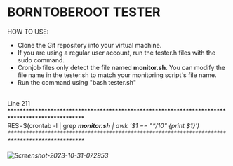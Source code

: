 <h1>BORNTOBEROOT TESTER</h1>
                                                                                     
HOW TO USE:
-  Clone the Git repository into your virtual machine.
-  If you are using a regular user account, run the tester.h files with the sudo command.
-  Cronjob files only detect the file named <b>monitor.sh</b>. You can modify the file name in the tester.sh to match your monitoring script's file name.
-  Run the command using "bash tester.sh"
<br>
Line 211<br>
************************************************************************************************<br>
RES=$(crontab -l | grep <b><i>monitor.sh<i></b> | awk '$1 == "*/10" {print $1}')<br>
************************************************************************************************<br><br>

<img src="https://i.ibb.co/PgQ4QJJ/Screenshot-2023-10-31-072953.png" alt="Screenshot-2023-10-31-072953" border="0" />
